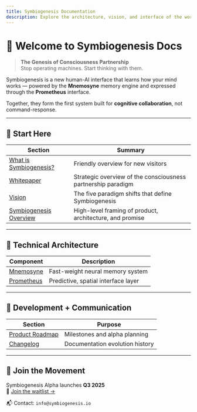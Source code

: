 ```yaml
---
title: Symbiogenesis Documentation
description: Explore the architecture, vision, and interface of the world’s first consciousness partnership system.
---
```


# 🧬 Welcome to Symbiogenesis Docs

> **The Genesis of Consciousness Partnership**  
> Stop operating machines. Start thinking with them.

Symbiogenesis is a new human-AI interface that learns how your mind works — powered by the **Mnemosyne** memory engine and expressed through the **Prometheus** interface.

Together, they form the first system built for **cognitive collaboration**, not command-response.

---

## 📖 Start Here

| Section | Summary |
|---------|---------|
| [What is Symbiogenesis?](./what-is-symbiogenesis.md) | Friendly overview for new visitors |
| [Whitepaper](./WHITEPAPER.md) | Strategic overview of the consciousness partnership paradigm |
| [Vision](./VISION.md) | The five paradigm shifts that define Symbiogenesis |
| [Symbiogenesis Overview](./SYMBIOGENESIS.md) | High-level framing of product, architecture, and promise |

---

## 🧠 Technical Architecture

| Component | Description |
|-----------|-------------|
| [Mnemosyne](./MNEMOSYNE_ARCHITECTURE.md) | Fast-weight neural memory system |
| [Prometheus](./PROMETHEUS.md) | Predictive, spatial interface layer |

---

## 🔄 Development + Communication

| Section | Purpose |
|---------|---------|
| [Product Roadmap](./PRODUCT_ROADMAP.md) | Milestones and alpha planning |
| [Changelog](./CHANGELOG.md) | Documentation evolution history |

---

## 🚀 Join the Movement

Symbiogenesis Alpha launches **Q3 2025**  
📍 [Join the waitlist →](https://symbiogenesis.io)

📬 Contact: `info@symbiogenesis.io`